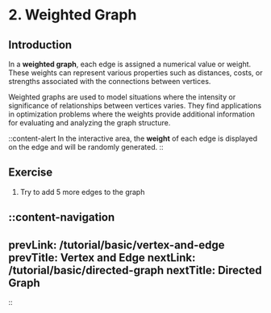 # 2. Weighted Graph

## Introduction
In a **weighted graph**, each edge is assigned a numerical value or weight. These weights can represent various properties such as distances, costs, or strengths associated with the connections between vertices. 

Weighted graphs are used to model situations where the intensity or significance of relationships between vertices varies. They find applications in optimization problems where the weights provide additional information for evaluating and analyzing the graph structure.

::content-alert
In the interactive area, the **weight** of each edge is displayed on the edge and will be randomly generated.
::

## Exercise
1. Try to add 5 more edges to the graph

::content-navigation
---
prevLink: /tutorial/basic/vertex-and-edge
prevTitle: Vertex and Edge
nextLink: /tutorial/basic/directed-graph
nextTitle: Directed Graph
---
::
